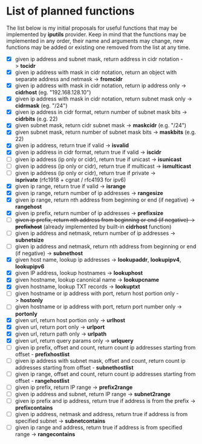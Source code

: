# List of planned functions

The list below is my initial proposals for useful functions that may be implemented by **iputils** provider.
Keep in mind that the functions may be implemented in any order, their name and arguments may change, new functions may be added or existing one removed from the list at any time.

- [X] given ip address and subnet mask, return address in cidr notation -> **tocidr**
- [X] given ip address with mask in cidr notation, return an object with separate address and netmask -> **fromcidr**
- [X] given ip address with mask in cidr notation, return ip address only -> **cidrhost** (eg. "192.168.128.10")
- [X] given ip address with mask in cidr notation, return subnet mask only -> **cidrmask** (eg. "/24")
- [X] given ip address in cidr format, return number of subnet mask bits -> **cidrbits** (e.g. 22)
- [X] given subnet mask, return cidr subnet mask -> **maskcidr** (e.g. "/24")
- [X] given subnet mask, return number of subnet mask bits -> **maskbits** (e.g. 22)
- [X] given ip address, return true if valid -> **isvalid**
- [X] given ip address in cidr format, return true if valid -> **iscidr**
- [ ] given ip address (ip only or cidr), return true if unicast -> **isunicast**
- [ ] given ip address (ip only or cidr), return true if multicast -> **ismulticast**
- [ ] given ip address (ip only or cidr), return true if private -> **isprivate** (rfc1918 + cgnat / rfc4193 for ipv6)
- [X] given ip range, return true if valid -> **isrange**
- [X] given ip range, return number of ip addresses -> **rangesize**
- [X] given ip range, return nth address from beginning or end (if negative) -> **rangehost**
- [X] given ip prefix, return number of ip addresses -> **prefixsize**
- [ ] ~~given ip prefix, return nth address from beginning or end (if negative) -> **prefixhost**~~ (already implemented by built-in **cidrhost** function)
- [ ] given ip address and netmask, return number of ip addresses -> **subnetsize**
- [ ] given ip address and netmask, return nth address from beginning or end (if negative) -> **subnethost**
- [X] given host name, lookup ip addresses -> **lookupaddr**, **lookupipv4**, **lookupipv6**
- [X] given IP address, lookup hostnames -> **lookuphost**
- [X] given hostname, lookup canonical name -> **lookupcname**
- [X] given hostname, lookup TXT records -> **lookuptxt**
- [ ] given hostname or ip address with port, return host portion only -> **hostonly**
- [ ] given hostname or ip address with port, return port number only -> **portonly**
- [X] given url, return host portion only -> **urlhost**
- [X] given url, return port only -> **urlport**
- [X] given url, return path only -> **urlpath**
- [X] given url, return query params only -> **urlquery**
- [ ] given ip prefix, offset and count, return count ip addresses starting from offset - **prefixhostlist**
- [ ] given ip address with subnet mask, offset and count, return count ip addresses starting from offset - **subnethostlist**
- [ ] given ip range, offset and count, return count ip addresses starting from offset - **rangehostlist**
- [ ] given ip prefix, return IP range -> **prefix2range**
- [ ] given ip address and subnet, return IP range -> **subnet2range**
- [ ] given ip prefix and ip address, return true if address is from the prefix -> **prefixcontains**
- [ ] given ip address, netmask and address, return true if address is from specified subnet -> **subnetcontains**
- [ ] given ip range and address, return true if address is from specified range -> **rangecontains**
